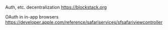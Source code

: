 Auth, etc. decentralization
https://blockstack.org

OAuth in in-app browsers
https://developer.apple.com/reference/safariservices/sfsafariviewcontroller
